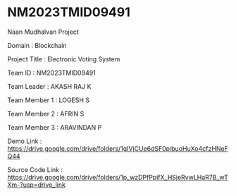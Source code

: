 # NM2023TMID09491

Naan Mudhalvan Project

Domain : Blockchain

Project Title : Electronic Voting System

Team ID : NM2023TMID09491

Team Leader   : AKASH RAJ K

Team Member 1 :  LOGESH S

Team Member 2 : AFRIN S

Team Member 3 : ARAVINDAN P

Demo Link : https://drive.google.com/drive/folders/1gIVjCUe6dSF0pibuoHuXo4cfzHNeFQ44

Source Code Link : https://drive.google.com/drive/folders/1p_wzDPfPpifX_HSjeRvwLHaR7B_wTXm-?usp=drive_link
